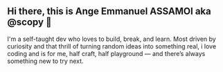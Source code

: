## Hi there, this is Ange Emmanuel ASSAMOI aka @scopy 👋

I'm a self-taught dev who loves to build, break, and learn.
Most driven by curiosity and that thrill of turning random ideas into something real, i love coding and 
is for me, half craft, half playground — and there’s always something new to try next.

<!--
- 🔭 I’m currently working on ...
- 🌱 I’m currently learning ...
- 👯 I’m looking to collaborate on ...
- 🤔 I’m looking for help with ...
- 💬 Ask me about ...
- 📫 How to reach me: ...
- 😄 Pronouns: ...
- ⚡ Fun fact: ...
-->
